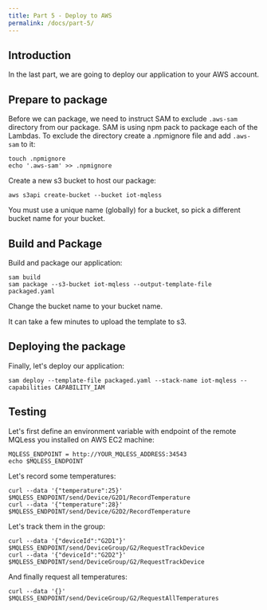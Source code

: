 ```yaml
---
title: Part 5 - Deploy to AWS
permalink: /docs/part-5/
---
```


## Introduction

In the last part, we are going to deploy our application to your AWS account.

## Prepare to package

Before we can package, we need to instruct SAM to exclude `.aws-sam` directory from our package.
SAM is using npm pack to package each of the Lambdas. To exclude the directory create a .npmignore file and add `.aws-sam` to it:

```shell
touch .npmignore
echo '.aws-sam' >> .npmignore
```

Create a new s3 bucket to host our package:

```shell
aws s3api create-bucket --bucket iot-mqless
```

You must use a unique name (globally) for a bucket, so pick a different bucket name for your bucket.

## Build and Package

Build and package our application:

```shell
sam build
sam package --s3-bucket iot-mqless --output-template-file packaged.yaml
```

Change the bucket name to your bucket name.

It can take a few minutes to upload the template to s3.

## Deploying the package

Finally, let's deploy our application:

```shell
sam deploy --template-file packaged.yaml --stack-name iot-mqless --capabilities CAPABILITY_IAM
```

## Testing

Let's first define an environment variable with endpoint of the remote MQLess you installed on AWS EC2 machine:

```shell
MQLESS_ENDPOINT = http://YOUR_MQLESS_ADDRESS:34543
echo $MQLESS_ENDPOINT
```

Let's record some temperatures:

```shell
curl --data '{"temperature":25}' $MQLESS_ENDPOINT/send/Device/G2D1/RecordTemperature
curl --data '{"temperature":28}' $MQLESS_ENDPOINT/send/Device/G2D2/RecordTemperature
```

Let's track them in the group:

```shell
curl --data '{"deviceId":"G2D1"}' $MQLESS_ENDPOINT/send/DeviceGroup/G2/RequestTrackDevice
curl --data '{"deviceId":"G2D2"}' $MQLESS_ENDPOINT/send/DeviceGroup/G2/RequestTrackDevice
```

And finally request all temperatures:

```shell
curl --data '{}' $MQLESS_ENDPOINT/send/DeviceGroup/G2/RequestAllTemperatures
```

